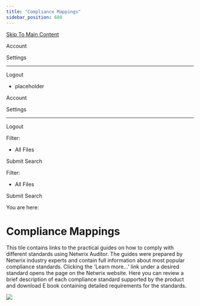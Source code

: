 ```yaml
---
title: "Compliance Mappings"
sidebar_position: 680
---
```


[Skip To Main Content](#)

Account

Settings

---

Logout

* placeholder

Account

Settings

---

Logout

Filter: 

* All Files

Submit Search

Filter: 

* All Files

Submit Search

You are here:

# Compliance Mappings

This tile contains links to the practical guides on how to comply with different standards using Netwrix Auditor. The guides were prepared by Netwrix industry experts and contain full information about most popular compliance standards. Clicking the 'Learn more...' link under a desired standard opens the page on the Netwrix website. Here you can review a brief description of each compliance standard supported by the product and download E book containing detailed requirements for the standards.

![](../static/img/Auditor/Images/Auditor/HomeScreen/Compliance_Mappings.PNG)